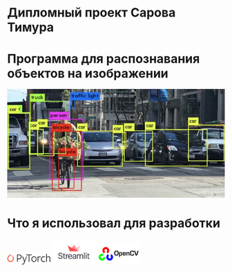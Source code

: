 # Дипломный проект Сарова Тимура
# Программа для распознавания объектов на изображении
![plot](readme.png)
# Что я использовал для разработки
<p float="left">
  <img src="/gitimg/Pytorch_logo.png" width="100" />
  <img src="/gitimg/streamlit_logo.png" width="100" /> 
  <img src="/gitimg/cv2_logo.png" width="100" />
</p>
